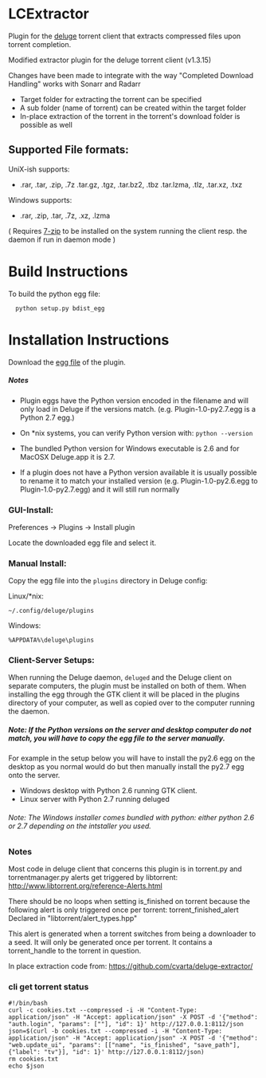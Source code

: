 # LCExtractor
Plugin for the [deluge](http://deluge-torrent.org/) torrent client that extracts compressed files upon torrent completion.

Modified extractor plugin for the deluge torrent client (v1.3.15)

Changes have been made to integrate with the way "Completed Download Handling" works with Sonarr and Radarr

* Target folder for extracting the torrent can be specified
* A sub folder (name of torrent) can be created within the target folder
* In-place extraction of the torrent in the torrent's download folder is possible as well

## Supported File formats:

UniX-ish supports:
* .rar, .tar, .zip, .7z .tar.gz, .tgz, .tar.bz2, .tbz .tar.lzma, .tlz, .tar.xz, .txz

Windows supports:
* .rar, .zip, .tar, .7z, .xz, .lzma

( Requires [7-zip]( http://www.7-zip.org/) to be installed on the system running the client resp. the daemon if run in daemon mode )


# Build Instructions
To build the python egg file:
```
  python setup.py bdist_egg
```

# Installation Instructions

Download the [egg file](https://github.com/levic92/LCExtractor/releases) of the plugin.

##### Notes
* Plugin eggs have the Python version encoded in the filename and will only load in Deluge if the versions match. (e.g. Plugin-1.0-py2.7.egg is a Python 2.7 egg.)

* On *nix systems, you can verify Python version with: ```python --version```

* The bundled Python version for Windows executable is 2.6 and for MacOSX Deluge.app it is 2.7.

* If a plugin does not have a Python version available it is usually possible to rename it to match your installed version (e.g. Plugin-1.0-py2.6.egg to Plugin-1.0-py2.7.egg) and it will still run normally

### GUI-Install:

Preferences -> Plugins -> Install plugin

Locate the downloaded egg file and select it.

### Manual Install:

Copy the egg file into the ```plugins``` directory in Deluge config:

Linux/*nix:

``` ~/.config/deluge/plugins ```

Windows:

``` %APPDATA%\deluge\plugins ```

### Client-Server Setups:

When running the Deluge daemon, ``` deluged ``` and the Deluge client on separate computers, the plugin must be installed on both of them. When installing the egg through the GTK client it will be placed in the plugins directory of your computer, as well as copied over to the computer running the daemon.

##### Note: If the Python versions on the server and desktop computer do not match, you will have to copy the egg file to the server manually.

For example in the setup below you will have to install the py2.6 egg on the desktop as you normal would do but then manually install the py2.7 egg onto the server.

* Windows desktop with Python 2.6 running GTK client.
* Linux server with Python 2.7 running deluged

###### Note: The Windows installer comes bundled with python: either python 2.6 or 2.7 depending on the intstaller you used.

### Notes
Most code in deluge client that concerns this plugin is in torrent.py and torrentmanager.py
alerts get triggered by libtorrent: http://www.libtorrent.org/reference-Alerts.html

There should be no loops when setting is_finished on torrent because the following alert is only triggered once per torrent:
torrent_finished_alert
Declared in "libtorrent/alert_types.hpp"

This alert is generated when a torrent switches from being a downloader to a seed. It will only be generated once per torrent. It contains a torrent_handle to the torrent in question.

In place extraction code from: https://github.com/cvarta/deluge-extractor/



### cli get torrent status
```
#!/bin/bash
curl -c cookies.txt --compressed -i -H "Content-Type: application/json" -H "Accept: application/json" -X POST -d '{"method": "auth.login", "params": [""], "id": 1}' http://127.0.0.1:8112/json
json=$(curl -b cookies.txt --compressed -i -H "Content-Type: application/json" -H "Accept: application/json" -X POST -d '{"method": "web.update_ui", "params": [["name", "is_finished", "save_path"], {"label": "tv"}], "id": 1}' http://127.0.0.1:8112/json)
rm cookies.txt
echo $json
```